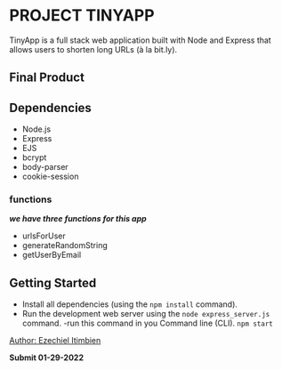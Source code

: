 # PROJECT TINYAPP

TinyApp is a full stack web application built with Node and Express that allows users to shorten long URLs (à la bit.ly).

## Final Product




## Dependencies

- Node.js
- Express
- EJS
- bcrypt
- body-parser
- cookie-session

### functions 

__<i>we have three functions for this app</i>__

*  urlsForUser
* generateRandomString 
* getUserByEmail

## Getting Started

- Install all dependencies (using the `npm install` command).
- Run the development web server using the `node express_server.js` command.
-run this command in you Command line (CLI). `npm start`

 [Author: Ezechiel Itimbien](#papaezechiel@gmail.com)

__Submit 01-29-2022__

